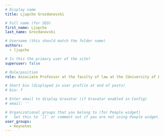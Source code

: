 ```yaml
---
# Display name
title: Ljupcho Grozdanovski

# Full name (for SEO)
first_name: Ljupcho
last_name: Grozdanovski

# Username (this should match the folder name)
authors:
  - ljupcho

# Is this the primary user of the site?
superuser: false

# Role/position
role: Associate Professor at the faculty of law at the [University of Liege](https://www.uliege.be/cms/c_8699436/en/uliege)

# Short bio (displayed in user profile at end of posts)
# bio: f

# Enter email to display Gravatar (if Gravatar enabled in Config)
# email: ''

# Organizational groups that you belong to (for People widget)
#   Set this to `[]` or comment out if you are not using People widget.
user_groups:
  - Keynotes
---
```

<!-- 
#### Title: The tension between technical and legal explanations of machine learning

##### Abstract

---
#### Short bio
 -->

